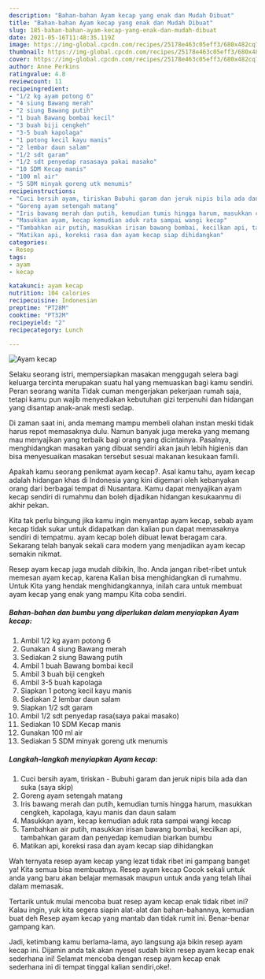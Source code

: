 ```yaml
---
description: "Bahan-bahan Ayam kecap yang enak dan Mudah Dibuat"
title: "Bahan-bahan Ayam kecap yang enak dan Mudah Dibuat"
slug: 185-bahan-bahan-ayam-kecap-yang-enak-dan-mudah-dibuat
date: 2021-05-16T11:48:35.119Z
image: https://img-global.cpcdn.com/recipes/25178e463c05eff3/680x482cq70/ayam-kecap-foto-resep-utama.jpg
thumbnail: https://img-global.cpcdn.com/recipes/25178e463c05eff3/680x482cq70/ayam-kecap-foto-resep-utama.jpg
cover: https://img-global.cpcdn.com/recipes/25178e463c05eff3/680x482cq70/ayam-kecap-foto-resep-utama.jpg
author: Anne Perkins
ratingvalue: 4.8
reviewcount: 11
recipeingredient:
- "1/2 kg ayam potong 6"
- "4 siung Bawang merah"
- "2 siung Bawang putih"
- "1 buah Bawang bombai kecil"
- "3 buah biji cengkeh"
- "3-5 buah kapolaga"
- "1 potong kecil kayu manis"
- "2 lembar daun salam"
- "1/2 sdt garam"
- "1/2 sdt penyedap rasasaya pakai masako"
- "10 SDM Kecap manis"
- "100 ml air"
- "5 SDM minyak goreng utk menumis"
recipeinstructions:
- "Cuci bersih ayam, tiriskan Bubuhi garam dan jeruk nipis bila ada dan suka (saya skip)"
- "Goreng ayam setengah matang"
- "Iris bawang merah dan putih, kemudian tumis hingga harum, masukkan cengkeh, kapolaga, kayu manis dan daun salam"
- "Masukkan ayam, kecap kemudian aduk rata sampai wangi kecap"
- "Tambahkan air putih, masukkan irisan bawang bombai, kecilkan api, tambahkan garam dan penyedap kemudian biarkan bumbu"
- "Matikan api, koreksi rasa dan ayam kecap siap dihidangkan"
categories:
- Resep
tags:
- ayam
- kecap

katakunci: ayam kecap 
nutrition: 104 calories
recipecuisine: Indonesian
preptime: "PT28M"
cooktime: "PT32M"
recipeyield: "2"
recipecategory: Lunch

---
```



![Ayam kecap](https://img-global.cpcdn.com/recipes/25178e463c05eff3/680x482cq70/ayam-kecap-foto-resep-utama.jpg)

Selaku seorang istri, mempersiapkan masakan menggugah selera bagi keluarga tercinta merupakan suatu hal yang memuaskan bagi kamu sendiri. Peran seorang  wanita Tidak cuman mengerjakan pekerjaan rumah saja, tetapi kamu pun wajib menyediakan kebutuhan gizi terpenuhi dan hidangan yang disantap anak-anak mesti sedap.

Di zaman  saat ini, anda memang mampu membeli olahan instan meski tidak harus repot memasaknya dulu. Namun banyak juga mereka yang memang mau menyajikan yang terbaik bagi orang yang dicintainya. Pasalnya, menghidangkan masakan yang dibuat sendiri akan jauh lebih higienis dan bisa menyesuaikan masakan tersebut sesuai makanan kesukaan famili. 



Apakah kamu seorang penikmat ayam kecap?. Asal kamu tahu, ayam kecap adalah hidangan khas di Indonesia yang kini digemari oleh kebanyakan orang dari berbagai tempat di Nusantara. Kamu dapat menyajikan ayam kecap sendiri di rumahmu dan boleh dijadikan hidangan kesukaanmu di akhir pekan.

Kita tak perlu bingung jika kamu ingin menyantap ayam kecap, sebab ayam kecap tidak sukar untuk didapatkan dan kalian pun dapat memasaknya sendiri di tempatmu. ayam kecap boleh dibuat lewat beragam cara. Sekarang telah banyak sekali cara modern yang menjadikan ayam kecap semakin nikmat.

Resep ayam kecap juga mudah dibikin, lho. Anda jangan ribet-ribet untuk memesan ayam kecap, karena Kalian bisa menghidangkan di rumahmu. Untuk Kita yang hendak menghidangkannya, inilah cara untuk membuat ayam kecap yang enak yang mampu Kita coba sendiri.

<!--inarticleads1-->

##### Bahan-bahan dan bumbu yang diperlukan dalam menyiapkan Ayam kecap:

1. Ambil 1/2 kg ayam potong 6
1. Gunakan 4 siung Bawang merah
1. Sediakan 2 siung Bawang putih
1. Ambil 1 buah Bawang bombai kecil
1. Ambil 3 buah biji cengkeh
1. Ambil 3-5 buah kapolaga
1. Siapkan 1 potong kecil kayu manis
1. Sediakan 2 lembar daun salam
1. Siapkan 1/2 sdt garam
1. Ambil 1/2 sdt penyedap rasa(saya pakai masako)
1. Sediakan 10 SDM Kecap manis
1. Gunakan 100 ml air
1. Sediakan 5 SDM minyak goreng utk menumis




<!--inarticleads2-->

##### Langkah-langkah menyiapkan Ayam kecap:

1. Cuci bersih ayam, tiriskan - Bubuhi garam dan jeruk nipis bila ada dan suka (saya skip)
1. Goreng ayam setengah matang
1. Iris bawang merah dan putih, kemudian tumis hingga harum, masukkan cengkeh, kapolaga, kayu manis dan daun salam
1. Masukkan ayam, kecap kemudian aduk rata sampai wangi kecap
1. Tambahkan air putih, masukkan irisan bawang bombai, kecilkan api, tambahkan garam dan penyedap kemudian biarkan bumbu
1. Matikan api, koreksi rasa dan ayam kecap siap dihidangkan




Wah ternyata resep ayam kecap yang lezat tidak ribet ini gampang banget ya! Kita semua bisa membuatnya. Resep ayam kecap Cocok sekali untuk anda yang baru akan belajar memasak maupun untuk anda yang telah lihai dalam memasak.

Tertarik untuk mulai mencoba buat resep ayam kecap enak tidak ribet ini? Kalau ingin, yuk kita segera siapin alat-alat dan bahan-bahannya, kemudian buat deh Resep ayam kecap yang mantab dan tidak rumit ini. Benar-benar gampang kan. 

Jadi, ketimbang kamu berlama-lama, ayo langsung aja bikin resep ayam kecap ini. Dijamin anda tak akan nyesel sudah bikin resep ayam kecap enak sederhana ini! Selamat mencoba dengan resep ayam kecap enak sederhana ini di tempat tinggal kalian sendiri,oke!.

